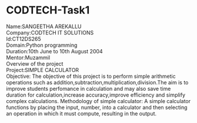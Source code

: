 # CODTECH-Task1
Name:SANGEETHA AREKALLU  
Company:CODTECH IT SOLUTIONS   
Id:CT12DS265  
Domain:Python programming  
Duration:10th June to 10th August 2004   
Mentor:Muzammil  
Overview of the project  
Project:SIMPLE CALCULATOR  
Objective:
The objective of this project is to perform simple arithmetic operations such as addition,subtraction,multiplication,division.The aim is to improve students perfomance in calculation and may also save time duration for calculation,increase accuracy,improve efficiency and simplify complex calculations.
Methodology of simple calculator:
A simple calculator functions by placing the input, number, into a calculator and then selecting an operation in which it must compute, resulting in the output.
